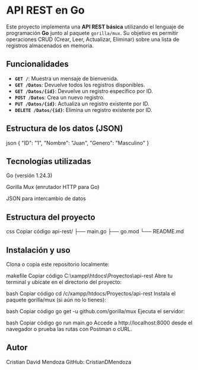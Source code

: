 # API REST en Go 

Este proyecto implementa una **API REST básica** utilizando el lenguaje de programación **Go** junto al paquete `gorilla/mux`. Su objetivo es permitir operaciones CRUD (Crear, Leer, Actualizar, Eliminar) sobre una lista de registros almacenados en memoria.

## Funcionalidades

- **`GET /`**: Muestra un mensaje de bienvenida.
- **`GET /Datos`**: Devuelve todos los registros disponibles.
- **`GET /Datos/{id}`**: Devuelve un registro específico por ID.
- **`POST /Datos`**: Crea un nuevo registro.
- **`PUT /Datos/{id}`**: Actualiza un registro existente por ID.
- **`DELETE /Datos/{id}`**: Elimina un registro existente por ID.

## Estructura de los datos (JSON)

json
{
  "ID": "1",
  "Nombre": "Juan",
  "Genero": "Masculino"
}
## Tecnologías utilizadas
Go (versión 1.24.3)

Gorilla Mux (enrutador HTTP para Go)

JSON para intercambio de datos

## Estructura del proyecto
css
Copiar código
api-rest/
├── main.go
├── go.mod
└── README.md

##  Instalación y uso
Clona o copia este repositorio localmente:

makefile
Copiar código
C:\xampp\htdocs\Proyectos\api-rest
Abre tu terminal y ubícate en el directorio del proyecto:

bash
Copiar código
cd /c/xampp/htdocs/Proyectos/api-rest
Instala el paquete gorilla/mux (si aún no lo tienes):

bash
Copiar código
go get -u github.com/gorilla/mux
Ejecuta el servidor:

bash
Copiar código
go run main.go
Accede a http://localhost:8000 desde el navegador o prueba las rutas con Postman o cURL.

## Autor
Cristian David Mendoza
GitHub: CristianDMendoza


